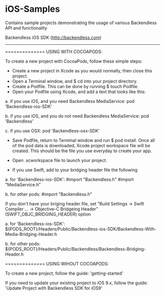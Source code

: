 iOS-Samples
===========

Contains sample projects demonstrating the usage of various Backendless API and functionality

Backendless iOS SDK (http://backendless.com)
_____________________________________________

============== USING WITH COCOAPODS:

To create a new project with CocoaPods, follow these simple steps:

- Create a new project in Xcode as you would normally, then close this project.
- Open a Terminal window, and $ cd into your project directory.
- Create a Podfile. This can be done by running $ touch Podfile.
- Open your Podfile using Xcode, and add a text that looks like this:

a. if you use iOS, and you need Backendless MediaService: 
pod 'Backendless-ios-SDK'

b. if you use iOS, and you do not need Backendless MediaService:
pod 'Backendless'

c. if you use OSX:
pod 'Backendless-osx-SDK'

- Save Podfile, return to Terminal window and run $ pod install. Once all of the pod data is downloaded, Xcode project workspace file will be created. This should be the file you use everyday to create your app.
- Open .xcworkspace file to launch your project.

- If you use Swift, add to your bridging header file the following

a. for 'Backendless-ios-SDK':
  #import "Backendless.h"
  #import "MediaService.h"

b. for other pods:
  #import "Backendless.h"

If you don't have your briging header file, set "Build Settings -> Swift Compiler ... -> Objective-C Bridgeing Header" (SWIFT_OBJC_BRIDGING_HEADER) option

a. for 'Backendless-ios-SDK':
${PODS_ROOT}/Headers/Public/Backendless-ios-SDK/Backendless-With-Media-Bridging-Header.h

b. for other pods:
${PODS_ROOT}/Headers/Public/Backendless/Backendless-Bridging-Header.h


============== USING WIHOUT COCOAPODS:

To create a new project, follow the guide: 'getting-started'

If you need to update your existing project to iOS 9.x, follow the guide: 'Update Project with Backendless SDK for iOS9'
